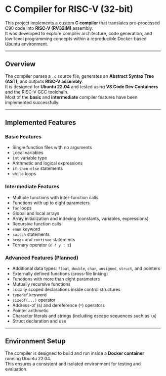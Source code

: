 # C Compiler for RISC-V (32-bit)

This project implements a custom **C compiler** that translates pre-processed C90 code into **RISC-V (RV32IM)** assembly.  
It was developed to explore compiler architecture, code generation, and low-level programming concepts within a reproducible Docker-based Ubuntu environment.

---

## Overview

The compiler parses a `.c` source file, generates an **Abstract Syntax Tree (AST)**, and outputs **RISC-V assembly**.  
It is designed for **Ubuntu 22.04** and tested using **VS Code Dev Containers** and the RISC-V GCC toolchain.  
Most of the **basic** and **intermediate** compiler features have been implemented successfully.

---

## Implemented Features

### Basic Features
- Single function files with no arguments  
- Local variables  
- `int` variable type  
- Arithmetic and logical expressions  
- `if-then-else` statements  
- `while` loops  

### Intermediate Features
- Multiple functions with inter-function calls  
- Functions with up to eight parameters  
- `for` loops  
- Global and local arrays  
- Array initialization and indexing (constants, variables, expressions)  
- Recursive function calls  
- `enum` keyword  
- `switch` statements  
- `break` and `continue` statements  
- Ternary operator (`x ? y : z`)

### Advanced Features (Planned)
- Additional data types: `float`, `double`, `char`, `unsigned`, `struct`, and pointers  
- Externally defined functions (cross-file linking)  
- Functions with more than eight parameters  
- Mutually recursive functions  
- Locally scoped declarations inside control structures  
- `typedef` keyword  
- `sizeof(...)` operator  
- Address-of (`&`) and dereference (`*`) operators  
- Pointer arithmetic  
- Character literals and strings (including escape sequences such as `\n`)  
- Struct declaration and use  

---

## Environment Setup

The compiler is designed to build and run inside a **Docker container** running Ubuntu 22.04.  
This ensures a consistent and isolated environment for testing and evaluation.

